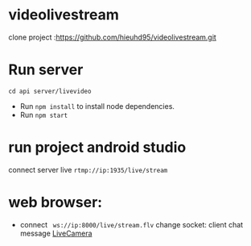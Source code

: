 # videolivestream
clone project :https://github.com/hieuhd95/videolivestream.git

# Run server
`cd api server/livevideo`
* Run `npm install` to install node dependencies.
* Run `npm start` 
# run project android studio
  connect server live
    `rtmp://ip:1935/live/stream`
    
# web browser:
 - connect ` ws://ip:8000/live/stream.flv`
change socket: client chat message [LiveCamera](https://github.com/hieuhd95/videolivestream/blob/61fc0e16d408fba231564b22ef69465913da1c0f/app/src/main/java/com/aloopen/livestreamingfb/LiveCamera.java#L56)

